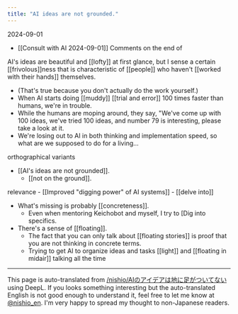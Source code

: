 ```yaml
---
title: "AI ideas are not grounded."
---
```


2024-09-01
- [[Consult with AI 2024-09-01]] Comments on the end of

AI's ideas are beautiful and [[lofty]] at first glance, but I sense a certain [[frivolous]]ness that is characteristic of [[people]] who haven't [[worked with their hands]] themselves.
- (That's true because you don't actually do the work yourself.)
- When AI starts doing [[muddy]] [[trial and error]] 100 times faster than humans, we're in trouble.
- While the humans are moping around, they say, "We've come up with 100 ideas, we've tried 100 ideas, and number 79 is interesting, please take a look at it.
- We're losing out to AI in both thinking and implementation speed, so what are we supposed to do for a living...


orthographical variants
- [[AI's ideas are not grounded]].
    - [[not on the ground]].


relevance
    - [[Improved "digging power" of AI systems]]
        - [[delve into]]
- What's missing is probably [[concreteness]].
    - Even when mentoring Keichobot and myself, I try to [Dig into specifics.
- There's a sense of [[floating]].
    - The fact that you can only talk about [[floating stories]] is proof that you are not thinking in concrete terms.
    - Trying to get AI to organize ideas and tasks [[light]] and [[floating in midair]] talking all the time

---
This page is auto-translated from [/nishio/AIのアイデアは地に足がついてない](https://scrapbox.io/nishio/AIのアイデアは地に足がついてない) using DeepL. If you looks something interesting but the auto-translated English is not good enough to understand it, feel free to let me know at [@nishio_en](https://twitter.com/nishio_en). I'm very happy to spread my thought to non-Japanese readers.